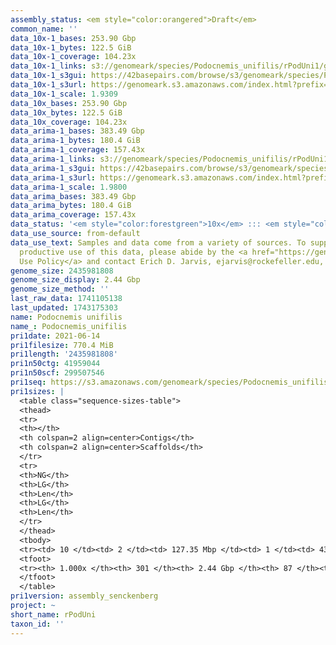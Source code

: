 ```yaml
---
assembly_status: <em style="color:orangered">Draft</em>
common_name: ''
data_10x-1_bases: 253.90 Gbp
data_10x-1_bytes: 122.5 GiB
data_10x-1_coverage: 104.23x
data_10x-1_links: s3://genomeark/species/Podocnemis_unifilis/rPodUni1/genomic_data/10x/<br>
data_10x-1_s3gui: https://42basepairs.com/browse/s3/genomeark/species/Podocnemis_unifilis/rPodUni1/genomic_data/10x/
data_10x-1_s3url: https://genomeark.s3.amazonaws.com/index.html?prefix=species/Podocnemis_unifilis/rPodUni1/genomic_data/10x/
data_10x-1_scale: 1.9309
data_10x_bases: 253.90 Gbp
data_10x_bytes: 122.5 GiB
data_10x_coverage: 104.23x
data_arima-1_bases: 383.49 Gbp
data_arima-1_bytes: 180.4 GiB
data_arima-1_coverage: 157.43x
data_arima-1_links: s3://genomeark/species/Podocnemis_unifilis/rPodUni1/genomic_data/arima/<br>
data_arima-1_s3gui: https://42basepairs.com/browse/s3/genomeark/species/Podocnemis_unifilis/rPodUni1/genomic_data/arima/
data_arima-1_s3url: https://genomeark.s3.amazonaws.com/index.html?prefix=species/Podocnemis_unifilis/rPodUni1/genomic_data/arima/
data_arima-1_scale: 1.9800
data_arima_bases: 383.49 Gbp
data_arima_bytes: 180.4 GiB
data_arima_coverage: 157.43x
data_status: '<em style="color:forestgreen">10x</em> ::: <em style="color:forestgreen">Arima</em>'
data_use_source: from-default
data_use_text: Samples and data come from a variety of sources. To support fair and
  productive use of this data, please abide by the <a href="https://genome10k.soe.ucsc.edu/data-use-policies/">Data
  Use Policy</a> and contact Erich D. Jarvis, ejarvis@rockefeller.edu, with any questions.
genome_size: 2435981808
genome_size_display: 2.44 Gbp
genome_size_method: ''
last_raw_data: 1741105138
last_updated: 1743175303
name: Podocnemis unifilis
name_: Podocnemis_unifilis
pri1date: 2021-06-14
pri1filesize: 770.4 MiB
pri1length: '2435981808'
pri1n50ctg: 41959044
pri1n50scf: 299507546
pri1seq: https://s3.amazonaws.com/genomeark/species/Podocnemis_unifilis/rPodUni1/assembly_senckenberg/rPodUni1.pri.cur.20210614.fasta.gz
pri1sizes: |
  <table class="sequence-sizes-table">
  <thead>
  <tr>
  <th></th>
  <th colspan=2 align=center>Contigs</th>
  <th colspan=2 align=center>Scaffolds</th>
  </tr>
  <tr>
  <th>NG</th>
  <th>LG</th>
  <th>Len</th>
  <th>LG</th>
  <th>Len</th>
  </tr>
  </thead>
  <tbody>
  <tr><td> 10 </td><td> 2 </td><td> 127.35 Mbp </td><td> 1 </td><td> 432.80 Mbp </td></tr><tr><td> 20 </td><td> 5 </td><td> 81.13 Mbp </td><td> 2 </td><td> 399.30 Mbp </td></tr><tr><td> 30 </td><td> 8 </td><td> 61.10 Mbp </td><td> 2 </td><td> 399.30 Mbp </td></tr><tr><td> 40 </td><td> 13 </td><td> 48.47 Mbp </td><td> 3 </td><td> 309.43 Mbp </td></tr><tr style="background-color:#cccccc;"><td> 50 </td><td> 18 </td><td style="background-color:#88ff88;"> 41.96 Mbp </td><td> 4 </td><td style="background-color:#88ff88;"> 299.51 Mbp </td></tr><tr><td> 60 </td><td> 25 </td><td> 35.01 Mbp </td><td> 5 </td><td> 264.36 Mbp </td></tr><tr><td> 70 </td><td> 33 </td><td> 24.72 Mbp </td><td> 5 </td><td> 264.36 Mbp </td></tr><tr><td> 80 </td><td> 46 </td><td> 13.56 Mbp </td><td> 7 </td><td> 112.18 Mbp </td></tr><tr><td> 90 </td><td> 70 </td><td> 6.39 Mbp </td><td> 10 </td><td> 81.97 Mbp </td></tr><tr><td> 100 </td><td> 301 </td><td> 2  bp </td><td> 87 </td><td> 20.84 Kbp </td></tr></tbody>
  <tfoot>
  <tr><th> 1.000x </th><th> 301 </th><th> 2.44 Gbp </th><th> 87 </th><th> 2.44 Gbp </th></tr>
  </tfoot>
  </table>
pri1version: assembly_senckenberg
project: ~
short_name: rPodUni
taxon_id: ''
---
```

